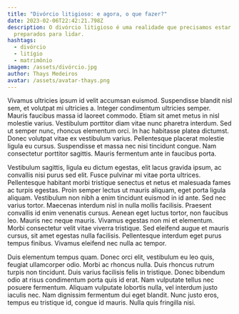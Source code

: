 ```yaml
---
title: "Divórcio litigioso: e agora, o que fazer?"
date: 2023-02-06T22:42:21.798Z
description: O divórcio litigioso é uma realidade que precisamos estar
  preparados para lidar.
hashtags:
  - divórcio
  - litígio
  - matrimônio
imagem: /assets/divórcio.jpg
author: Thays Medeiros
avatar: /assets/avatar-thays.png
---
```



Vivamus ultricies ipsum id velit accumsan euismod. Suspendisse blandit nisl sem, et volutpat mi ultricies a. Integer condimentum ultricies semper. Mauris faucibus massa id laoreet commodo. Etiam sit amet metus in nisl molestie varius. Vestibulum porttitor diam vitae nunc pharetra interdum. Sed ut semper nunc, rhoncus elementum orci. In hac habitasse platea dictumst. Donec volutpat vitae ex vestibulum varius. Pellentesque placerat molestie ligula eu cursus. Suspendisse et massa nec nisi tincidunt congue. Nam consectetur porttitor sagittis. Mauris fermentum ante in faucibus porta.

Vestibulum sagittis, ligula eu dictum egestas, elit lacus gravida ipsum, ac convallis nisi purus sed elit. Fusce pulvinar mi vitae porta ultrices. Pellentesque habitant morbi tristique senectus et netus et malesuada fames ac turpis egestas. Proin semper lectus ut mauris aliquam, eget porta ligula aliquam. Vestibulum non nibh a enim tincidunt euismod in id ante. Sed nec varius tortor. Maecenas interdum nisl in nulla mollis facilisis. Praesent convallis id enim venenatis cursus. Aenean eget luctus tortor, non faucibus leo. Mauris nec neque mauris. Vivamus egestas non mi et elementum. Morbi consectetur velit vitae viverra tristique. Sed eleifend augue et mauris cursus, sit amet egestas nulla facilisis. Pellentesque interdum eget purus tempus finibus. Vivamus eleifend nec nulla ac tempor.

Duis elementum tempus quam. Donec orci elit, vestibulum eu leo quis, feugiat ullamcorper odio. Morbi ac rhoncus nulla. Duis rhoncus rutrum turpis non tincidunt. Duis varius facilisis felis in tristique. Donec bibendum odio at risus condimentum porta quis id erat. Nam vulputate tellus nec posuere fermentum. Aliquam vulputate lobortis nulla, vel interdum justo iaculis nec. Nam dignissim fermentum dui eget blandit. Nunc justo eros, tempus eu tristique id, congue id mauris. Nulla quis fringilla nisi.